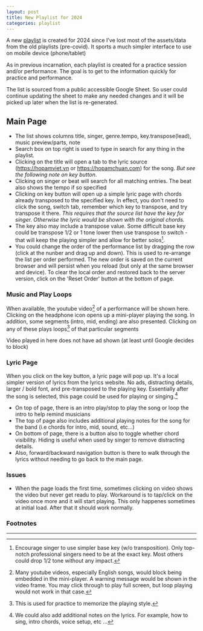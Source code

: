 ```yaml
---
layout: post
title: New Playlist for 2024
categories: playlist
---
```

A new [playlist](/playlist) is created for 2024 since I've lost most of
the assets/data from the old playlists (pre-covid).   It sports a much
simpler interface to use on mobile device (phone/tablet)

As in previous incarnation, each playlist is created for a practice
session and/or performance.  The goal is to get to the information
quickly for practice and performance.

The list is sourced from a public accessible Google Sheet.  So user could
continue updating the sheet to make any needed changes and it will be
picked up later when the list is re-generated.

## Main Page

* The list shows columns title, singer, genre.tempo, key.transpose(lead),
  music preview/parts, note
* Search box on top right is used to type in search for any thing in
  the playlist.
* Clicking on the title will open a tab to the lyric source
  (<https://hopamviet.vn> or <https://hopamchuan.com>) for the song.  *But see
  the following note on key button*.
* Clicking on singer or beat will search for all matching entries.
  The beat also shows the tempo if so specified
* Clicking on key button will open up a simple lyric page with chords already
  transposed to the specified key.  In effect, you don't need to click
  the song, switch tab, remember which key to transpose, and try transpose
  it there. *This requires that the source list have the key for singer.
  Otherwise the lyric would be shown with the original chords.*
* The key also may include a transpose value.  Some difficult base key
  could be transpose 1/2 or 1 tone lower then use transpose to switch -
  that will keep the playing simpler and allow for better solos[^1].
* You could change the order of the performance list by dragging the row
  (click at the nunber and drag up and down). This is used to re-arrange
  the list per order performed.  The new order is saved on the current browser
  and will persist when you reload (but only at the same browser and device).
  To clear the local order and restored back to the server version, click
  on the 'Reset Order' button at the bottom of page.

[^1]: Encourage singer to use simpler base key (w/o transposition). Only top-notch professional singers need to be at the exact key.  Most others could drop 1/2 tone without any impact.

### Music and Play Loops

When available, the youtube video[^2a] of a performance will be shown here.
Clicking on the headphone icon opens up a mini-player playing the song.
In addition, some segments (intro, mid, ending) are also presented.
Clicking on any of these plays loops[^2] of that particular segments

Video played in here does not have ad shown (at least until Google decides
to block)

[^2]: This is used for practice to memorize the playing style.
[^2a]: Many youtube videos, especially English songs, would block being embedded in the mini-player.  A warning message would be shown in the video frame.  You may click through to play full screen, but loop playing would not work in that case.

### Lyric Page

When you click on the key button, a lyric page will pop up.
It's a local simpler version of lyrics from the lyrics website.  No ads,
distracting details, larger / bold font, and pre-transposed to the
playing key. Essentially after the song is selected, this page could
be used for playing or singing.[^3]

[^3]: We could also add additional notes on the lyrics.  For example, how to sing, intro chords, voice setup, etc ...

* On top of page, there is an intro play/stop to play the song or loop
  the intro to help remind musicians
* The top of page also includes additional playing notes for the song for
  the band (i.e chords for intro, mid, sound, etc...)
* On bottom of page, there is a button also to toggle whether chord
  visibility. Hiding is useful when used by singer to remove distracting
  details.
* Also, forward/backward navigation button is there to walk through the lyrics
  without needing to go back to the main page.

### Issues

* When the page loads the first time, sometimes clicking on video shows the
  video but never get readu to play.  Workaround is to tap/click on the
  video once more and it will start playing.  This only happenes sometimes
  at initial load.  After that it should work normally.

### Footnotes

---

